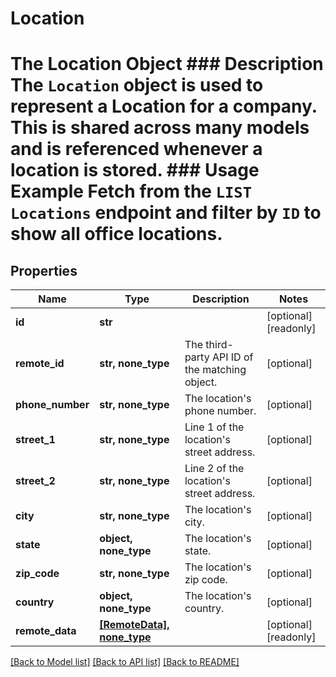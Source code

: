 # Location

# The Location Object ### Description The `Location` object is used to represent a Location for a company. This is shared across many models and is referenced whenever a location is stored.  ### Usage Example Fetch from the `LIST Locations` endpoint and filter by `ID` to show all office locations.
## Properties
Name | Type | Description | Notes
------------ | ------------- | ------------- | -------------
**id** | **str** |  | [optional] [readonly] 
**remote_id** | **str, none_type** | The third-party API ID of the matching object. | [optional] 
**phone_number** | **str, none_type** | The location&#39;s phone number. | [optional] 
**street_1** | **str, none_type** | Line 1 of the location&#39;s street address. | [optional] 
**street_2** | **str, none_type** | Line 2 of the location&#39;s street address. | [optional] 
**city** | **str, none_type** | The location&#39;s city. | [optional] 
**state** | **object, none_type** | The location&#39;s state. | [optional] 
**zip_code** | **str, none_type** | The location&#39;s zip code. | [optional] 
**country** | **object, none_type** | The location&#39;s country. | [optional] 
**remote_data** | [**[RemoteData], none_type**](RemoteData.md) |  | [optional] [readonly] 

[[Back to Model list]](../README.md#documentation-for-models) [[Back to API list]](../README.md#documentation-for-api-endpoints) [[Back to README]](../README.md)


